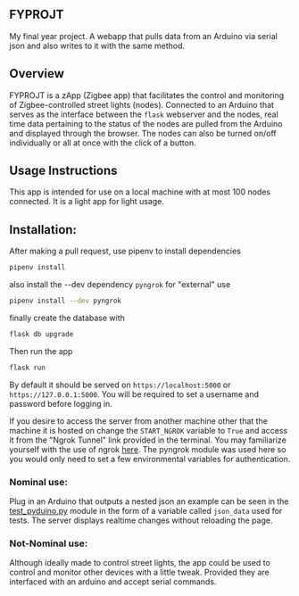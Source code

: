 FYPROJT
-------

My final year project. 
A webapp that pulls data from an Arduino via serial json and also writes to it with the same method.

Overview
--------

FYPROJT is a zApp (Zigbee app) that facilitates the control and monitoring of Zigbee-controlled street lights (nodes). Connected to an Arduino that serves as the interface between the `flask` webserver and the nodes, real time data pertaining to the status of the nodes are pulled from the Arduino and displayed through the browser. The nodes can also be turned on/off individually or all at once with the click of a button. 

Usage Instructions
------------------

This app is intended for use on a local machine with at most 100 nodes connected. It is a light app for light usage.

## Installation:

After making a pull request, use pipenv to install dependencies

```bash
pipenv install
```

also install the --dev dependency `pyngrok` for "external" use

```bash
pipenv install --dev pyngrok
```

finally create the database with 
```bash
flask db upgrade
```

Then run the app
```bash
flask run
```

By default it should be served on `https://localhost:5000` or `https://127.0.0.1:5000`. You will be required to set a username and password before logging in.

If you desire to access the server from another machine other that the machine it is hosted on change the `START_NGROK` variable to `True` and access it from the "Ngrok Tunnel" link provided in the terminal. You may familiarize yourself with the use of ngrok [here](https://ngrok.com/docs/getting-started/). The pyngrok module was used here so you would only need to set a few environmental variables for authentication.

### Nominal use:
Plug in an Arduino that outputs a nested json an example can be seen in the [test_pyduino.py](https://github.com/me-chidi/fyprojt/blob/main/tests/test_pyduino.py) module in the form of a variable called `json_data` used for tests. The server displays realtime changes without reloading the page.

### Not-Nominal use:
Although ideally made to control street lights, the app could be used to control and monitor other devices with a little tweak. Provided they are interfaced with an arduino and accept serial commands.     
